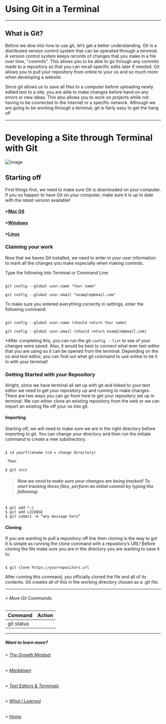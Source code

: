 # Using Git in a Terminal

----

## What is Git?

Before we dive into how to use git, let’s get a better understanding. Git is a distributed version control system that can be operated through a terminal. A version control system keeps records of changes that you make in a file over time, "_commits_". This allows you to be able to go through any commits made to a repository so that you can recall specific edits later if needed. Git allows you to pull your repository from online to your os and so much more when developing a website.

Since git allows us to save all files to a computer before uploading newly edited text to a site, you are able to make changes before hand on any errors or new ideas. This also allows you to work on projects while not having to be connected to the internet or a specific network. Although we are going to be working through a terminal, git is fairly easy to get the hang of!

----

# Developing a Site through Terminal with Git

![image](https://www.google.com/url?sa=i&url=https%3A%2F%2Fcareerkarma.com%2Fblog%2Flinux-delete-directory%2F&psig=AOvVaw1FPca-E3_HLsCb5ktwNCyb&ust=1628184315811000&source=images&cd=vfe&ved=0CAsQjRxqFwoTCNDjx7jxl_ICFQAAAAAdAAAAABAD)

## Starting off


First things first, we need to make sure Git is downloaded on your computer. If you so happen to have Git on your computer, make sure it is up to date with the latest version available!

#### >[Mac OS](http://git-scm.com/download/mac)

#### >[Windows](http://git-scm.com/download/win)

#### >[Linux](http://git-scm.com/download/linux)

### Claiming your work

Now that we haves Git installed, we need to enter in your user information to mark all the changes you make especially when making commits. 

Type the following into Terminal or Command Line:

```

git config --global user.name "Your name"

git config --global user.email "example@email.com"

```

To make sure you entered everything correctly in settings, enter the following command:

```

git config --global user.name (should return Your name)

git config --global user.email (should return example@email.com)

```

*After completing this, you can run the git `config --list` to see of your changes were saved. Also, it would be best to connect what ever text editor that you are using so it can be opened from the terminal. Depending on the os and text editor, you can find out what git command to use online to tie it in with your terminal! 

### Getting Started with your Repository

Alright, since we have terminal all set up with git and linked to your text editor we need to get your repository up and running to make changes. There are two ways you can go from here to get your repository set up in terminal. We can either clone an existing repository from the web or we can import an existing file off your os into git.

#### Importing

Starting off, we will need to make sure we are in the right directory before importing to git. You can change your directory and then run the initiate command to create a new subdirectory.

```

$ cd yourfilename (cd = change directory)

 Then

$ git init

```

> ##### Now we need to make sure your changes are being tracked! To start tracking these files, perform an initial commit by typing the following:

```

$ git add *.c
$ git add LICENSE
$ git commit -m “any message here”

```



#### Cloning
If you are wanting to pull a repository off line then cloning is the way to go! It is simple as running the clone command with a repository’s URL! Before cloning the file make sure you are in the directory you are wanting to save it to. 

```

$ git clone https://yourrepositors.url

```

After running this command, you officially cloned the file and all of its contents. Git creates all of this in the working directory chosen as a .git file.


----




###### > More Git Commands:

Command| Action
-------|-------
git status| 

----

##### Want to learn more?
###### > [_The Growth Mindset_](https://austinnich.github.io/reading-notes)
###### > [_Markdown_](https://austinnich.github.io/reading-notes/markdown)
###### > [_Text Editors & Terminals_](https://austinnich.github.io/reading-notes/texteditors-terminals)
###### > [_What I Learned_](https://austinnich.github.io/reading-notes/whatilearned)

###### > [_Home_](https://austinnich.github.io/reading-notes/home)